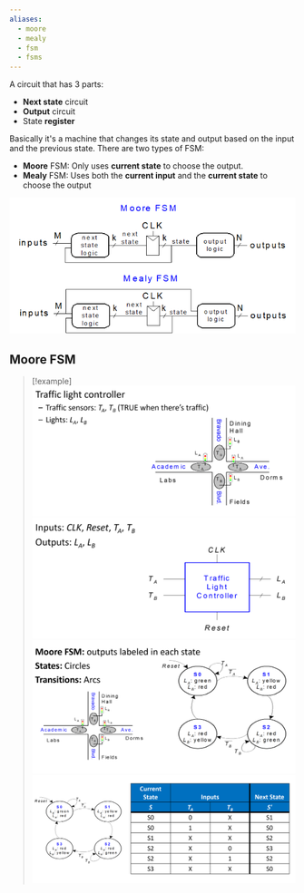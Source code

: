 ```yaml
---
aliases:
  - moore
  - mealy
  - fsm
  - fsms
---
```

A circuit that has 3 parts:
- **Next state** circuit
- **Output** circuit
- State **register**

Basically it's a machine that changes its state and output based on the input and the previous state.
There are two types of FSM:
- **Moore** FSM: Only uses **current state** to choose the output.
- **Mealy** FSM: Uses both the **current input** and the **current state** to choose the output

![](../z_images/Pasted%20image%2020250130123506.png)


## Moore FSM

> [!example]
> ![](../z_images/Pasted%20image%2020250130123746.png)![](../z_images/Pasted%20image%2020250130124116.png)![](../z_images/Pasted%20image%2020250130130515.png)![](../z_images/Pasted%20image%2020250130142713.png)

